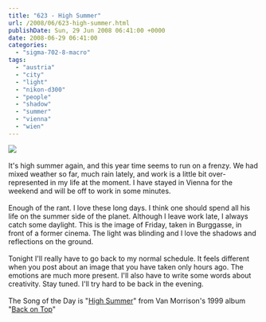```yaml
---
title: "623 - High Summer"
url: /2008/06/623-high-summer.html
publishDate: Sun, 29 Jun 2008 06:41:00 +0000
date: 2008-06-29 06:41:00
categories: 
  - "sigma-702-8-macro"
tags: 
  - "austria"
  - "city"
  - "light"
  - "nikon-d300"
  - "people"
  - "shadow"
  - "summer"
  - "vienna"
  - "wien"
---
```

<a href="https://d25zfm9zpd7gm5.cloudfront.net/1200x1200/2008/20080627_190938_ps.jpg" target="_blank"><img src="https://d25zfm9zpd7gm5.cloudfront.net/0600x0600/2008/20080627_190938_ps.jpg"/></a><br/><br/>It's high summer again, and this year time seems to run on a frenzy. We had mixed weather so far, much rain lately, and work is a little bit over-represented in my life at the moment. I have stayed in Vienna for the weekend and will be off to work in some minutes.<br/><br/>Enough of the rant. I love these long days. I think one should spend all his life on the summer side of the planet. Although I leave work late, I always catch some daylight. This is the image of Friday, taken in Burggasse, in front of a former cinema. The light was blinding and I love the shadows and reflections on the ground.<br/><br/>Tonight I'll really have to go back to my normal schedule. It feels different when you post about an image that you have taken only hours ago. The emotions are much more present. I'll also have to write some words about creativity. Stay tuned. I'll try hard to be back in the evening.<br/><br/>The Song of the Day is "<a href="http://www.lyricsfreak.com/v/van+morrison/high+summer_20142947.html" target="_blank">High Summer</a>" from Van Morrison's 1999 album "<a href="http://www.amazon.com/Back-Top-Van-Morrison/dp/B0010DJ1JC" target="_blank">Back on Top</a>"
